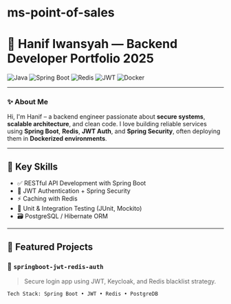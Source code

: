 # ms-point-of-sales
# 🚀 Hanif Iwansyah — Backend Developer Portfolio 2025

![Java](https://img.shields.io/badge/Java-ED8B00?style=for-the-badge&logo=java&logoColor=white)
![Spring Boot](https://img.shields.io/badge/Spring%20Boot-6DB33F?style=for-the-badge&logo=spring-boot&logoColor=white)
![Redis](https://img.shields.io/badge/Redis-DC382D?style=for-the-badge&logo=redis&logoColor=white)
![JWT](https://img.shields.io/badge/JWT-000000?style=for-the-badge&logo=jsonwebtokens&logoColor=white)
![Docker](https://img.shields.io/badge/Docker-2496ED?style=for-the-badge&logo=docker&logoColor=white)

---

### ✨ About Me

Hi, I'm Hanif – a backend engineer passionate about **secure systems**, **scalable architecture**, and clean code. I love building reliable services using **Spring Boot**, **Redis**, **JWT Auth**, and **Spring Security**, often deploying them in **Dockerized environments**.

---

## 🧩 Key Skills

- ✅ RESTful API Development with Spring Boot
- 🔐 JWT Authentication + Spring Security
- ⚡ Caching with Redis
- 🧪 Unit & Integration Testing (JUnit, Mockito)
- 🗃️ PostgreSQL / Hibernate ORM

---

## 📁 Featured Projects

### 🔐 `springboot-jwt-redis-auth`
> Secure login app using JWT, Keycloak, and Redis blacklist strategy.

```bash
Tech Stack: Spring Boot • JWT • Redis • PostgreDB